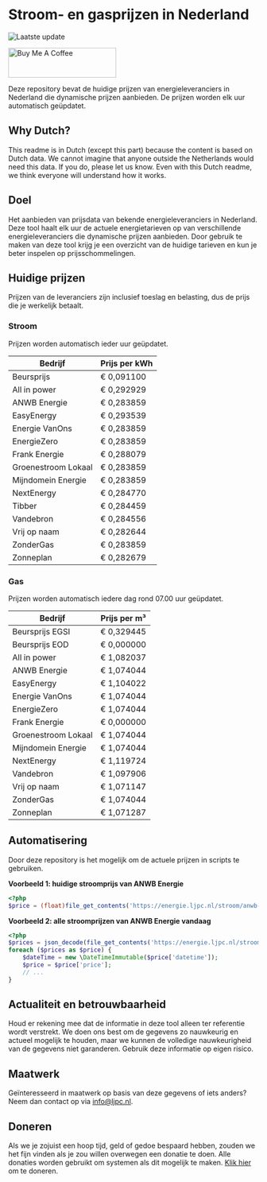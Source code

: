 # Stroom- en gasprijzen in Nederland

![Laatste update](https://img.shields.io/badge/laatste%20update-2023--12--19%2019%3A00%20CET-brightgreen)

<a href="https://www.buymeacoffee.com/Lars-" target="_blank"><img src="https://cdn.buymeacoffee.com/buttons/v2/default-orange.png" alt="Buy Me A Coffee" height="60" style="height: 60px !important;width: 217px !important;" ></a>

Deze repository bevat de huidige prijzen van energieleveranciers in Nederland die dynamische prijzen aanbieden. De prijzen worden elk uur automatisch geüpdatet.

## Why Dutch?

This readme is in Dutch (except this part) because the content is based on Dutch data. We cannot imagine that anyone outside the Netherlands would need this data. If you do, please let us know. Even with this Dutch readme, we think
everyone will understand how it works.

## Doel

Het aanbieden van prijsdata van bekende energieleveranciers in Nederland. Deze tool haalt elk uur de actuele energietarieven op van verschillende energieleveranciers die dynamische prijzen aanbieden. Door gebruik te maken van deze tool
krijg je een overzicht van de huidige tarieven en kun je beter inspelen op prijsschommelingen.

## Huidige prijzen

Prijzen van de leveranciers zijn inclusief toeslag en belasting, dus de prijs die je werkelijk betaalt.

### Stroom

Prijzen worden automatisch ieder uur geüpdatet.

 Bedrijf | Prijs per kWh 
---------|---------------
Beursprijs | € 0,091100
All in power | € 0,292929
ANWB Energie | € 0,283859
EasyEnergy | € 0,293539
Energie VanOns | € 0,283859
EnergieZero | € 0,283859
Frank Energie | € 0,288079
Groenestroom Lokaal | € 0,283859
Mijndomein Energie | € 0,283859
NextEnergy | € 0,284770
Tibber | € 0,284459
Vandebron | € 0,284556
Vrij op naam | € 0,282644
ZonderGas | € 0,283859
Zonneplan | € 0,282679


### Gas

Prijzen worden automatisch iedere dag rond 07.00 uur geüpdatet.

 Bedrijf | Prijs per m³ 
---------|--------------
Beursprijs EGSI | € 0,329445
Beursprijs EOD | € 0,000000
All in power | € 1,082037
ANWB Energie | € 1,074044
EasyEnergy | € 1,104022
Energie VanOns | € 1,074044
EnergieZero | € 1,074044
Frank Energie | € 0,000000
Groenestroom Lokaal | € 1,074044
Mijndomein Energie | € 1,074044
NextEnergy | € 1,119724
Vandebron | € 1,097906
Vrij op naam | € 1,071147
ZonderGas | € 1,074044
Zonneplan | € 1,071287


## Automatisering

Door deze repository is het mogelijk om de actuele prijzen in scripts te gebruiken.

**Voorbeeld 1: huidige stroomprijs van ANWB Energie**

```php
<?php
$price = (float)file_get_contents('https://energie.ljpc.nl/stroom/anwb-energie-nu.txt');

```

**Voorbeeld 2: alle stroomprijzen van ANWB Energie vandaag**

```php
<?php
$prices = json_decode(file_get_contents('https://energie.ljpc.nl/stroom/all-in-power-vandaag.json'),true);
foreach ($prices as $price) {
    $dateTime = new \DateTimeImmutable($price['datetime']);
    $price = $price['price'];
    // ...
}
```

## Actualiteit en betrouwbaarheid

Houd er rekening mee dat de informatie in deze tool alleen ter referentie wordt verstrekt. We doen ons best om de gegevens zo nauwkeurig en actueel mogelijk te houden, maar we kunnen de volledige nauwkeurigheid van de gegevens niet
garanderen. Gebruik deze informatie op eigen risico.

## Maatwerk

Geïnteresseerd in maatwerk op basis van deze gegevens of iets anders? Neem dan contact op
via [info@ljpc.nl](mailto:info@ljpc.nl?subject=Energie%20prijzen).

## Doneren

Als we je zojuist een hoop tijd, geld of gedoe bespaard hebben, zouden we het fijn vinden als je zou willen overwegen een
donatie te doen. Alle donaties worden gebruikt om systemen als dit mogelijk te
maken. [Klik hier](https://www.buymeacoffee.com/Lars-) om te doneren.
